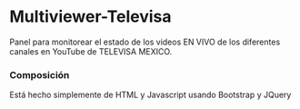 # Multiviewer-Televisa
Panel para monitorear el estado de los videos EN VIVO de los diferentes canales en YouTube de TELEVISA MEXICO.

### Composición
Está hecho simplemente de HTML y Javascript usando Bootstrap y JQuery
